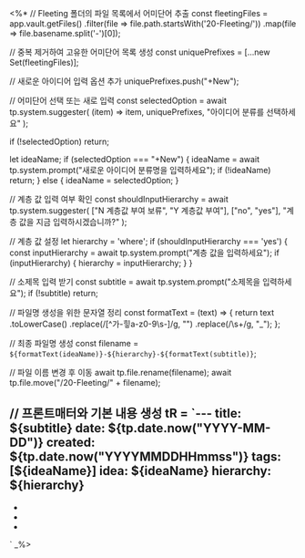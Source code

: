 <%*
// Fleeting 폴더의 파일 목록에서 어미단어 추출
const fleetingFiles = app.vault.getFiles()
    .filter(file => file.path.startsWith('20-Fleeting/'))
    .map(file => file.basename.split('-')[0]);

// 중복 제거하여 고유한 어미단어 목록 생성
const uniquePrefixes = [...new Set(fleetingFiles)];

// 새로운 아이디어 입력 옵션 추가
uniquePrefixes.push("+New");

// 어미단어 선택 또는 새로 입력
const selectedOption = await tp.system.suggester(
    (item) => item,
    uniquePrefixes,
    "아이디어 분류를 선택하세요"
);

if (!selectedOption) return;

let ideaName;
if (selectedOption === "+New") {
    ideaName = await tp.system.prompt("새로운 아이디어 분류명을 입력하세요");
    if (!ideaName) return;
} else {
    ideaName = selectedOption;
}

// 계층 값 입력 여부 확인
const shouldInputHierarchy = await tp.system.suggester(
    ["N 계층값 부여 보류", "Y 계층값 부여"],
    ["no", "yes"],
    "계층 값을 지금 입력하시겠습니까?"
);

// 계층 값 설정
let hierarchy = 'where';
if (shouldInputHierarchy === 'yes') {
    const inputHierarchy = await tp.system.prompt("계층 값을 입력하세요");
    if (inputHierarchy) {
        hierarchy = inputHierarchy;
    }
}

// 소제목 입력 받기
const subtitle = await tp.system.prompt("소제목을 입력하세요");
if (!subtitle) return;

// 파일명 생성을 위한 문자열 정리
const formatText = (text) => {
    return text
        .toLowerCase()
        .replace(/[^가-힣a-z0-9\s-]/g, "")
        .replace(/\s+/g, "_");
};

// 최종 파일명 생성
const filename = `${formatText(ideaName)}-${hierarchy}-${formatText(subtitle)}`;

// 파일 이름 변경 후 이동
await tp.file.rename(filename);
await tp.file.move("/20-Fleeting/" + filename);

// 프론트매터와 기본 내용 생성
tR = `---
title: ${subtitle}
date: ${tp.date.now("YYYY-MM-DD")}
created: ${tp.date.now("YYYYMMDDHHmmss")}
tags: [${ideaName}]
idea: ${ideaName}
hierarchy: ${hierarchy}
---

* 
* 
* 
`
_%>
